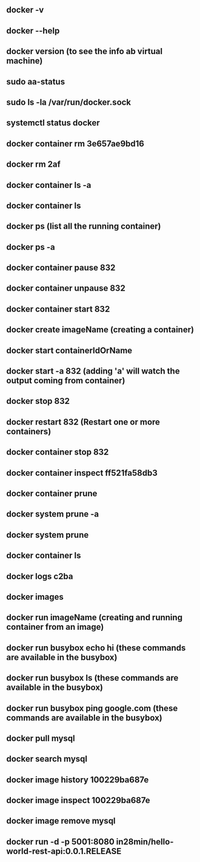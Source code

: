 ## docker -v
## docker --help
## docker version (to see the info ab virtual machine)
## sudo aa-status
## sudo ls -la /var/run/docker.sock
## systemctl status docker

## docker container rm 3e657ae9bd16
## docker rm 2af
## docker container ls -a
## docker container ls
## docker ps (list all the running container)
## docker ps -a
## docker container pause 832
## docker container unpause 832
## docker container start 832
## docker create imageName (creating a container)
## docker start containerIdOrName
## docker start -a 832 (adding 'a' will watch the output coming from container) 
## docker stop 832
## docker restart 832 (Restart one or more containers)
## docker container stop 832
## docker container inspect ff521fa58db3
## docker container prune
## docker system prune -a
## docker system prune 
## docker container ls
## docker logs c2ba


## docker images
## docker run imageName (creating and running container from an image)
## docker run busybox echo hi (these commands are available in the busybox)
## docker run busybox ls  (these commands are available in the busybox)
## docker run busybox ping google.com (these commands are available in the busybox)
## docker pull mysql
## docker search mysql
## docker image history 100229ba687e
## docker image inspect 100229ba687e
## docker image remove mysql
## docker run -d -p 5001:8080 in28min/hello-world-rest-api:0.0.1.RELEASE
